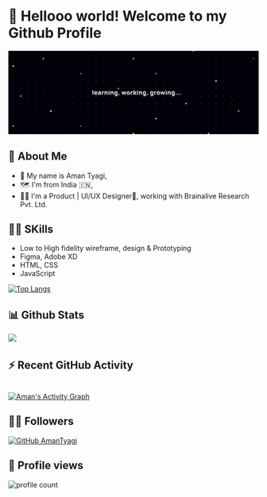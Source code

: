 
# 👋 Hellooo world! Welcome to my Github Profile

<img src="https://raw.githubusercontent.com/amantyagi994/amantyagi994/main/assets/Twitter%20header%20-%201.png">


## 🤵 About Me

- 👦 My name is Aman Tyagi,
- 🗺️ I'm from India 🇮🇳,
- 👨‍💻 I'm a Product | UI/UX Designer🎨, working with Brainalive Research Pvt. Ltd.


## 🤹‍♂️ SKills

 - Low to High fidelity wireframe, design & Prototyping
 - Figma, Adobe XD
 - HTML, CSS
 - JavaScript


[![Top Langs](https://github-readme-stats.vercel.app/api/top-langs/?username=amantyagi994&layout=compact&show_icons=true&line_height=20&title_color=FFFFFF&icon_color=FFFFFF&text_color=FFFFFF&bg_color=0D1117)](https://github.com/amantyagi994)


## 📊 Github Stats
 
[![](https://github-readme-stats.vercel.app/api?username=amantyagi994&include_all_commits=true&count_private=true&show_icons=true&line_height=20&title_color=FFFFFF&icon_color=FFFFFF&text_color=FFFFFF&bg_color=0D1117)](https://github.com/anuraghazra/github-readme-stats)


## ⚡ Recent GitHub Activity

 <br/>
 <a href="https://github.com/ashutosh00710/github-readme-activity-graph"><img alt="Aman's Activity Graph" src="https://activity-graph.herokuapp.com/graph?username=amantyagi994&custom_title=Aman__Tyagi's%20Contribution%20Graph&bg_color=000000&color=C5AB63&line=C1CBD8&point=FFFFFF&hide_border=true" /></a>
 <br/>


## 🙋‍♀️ Followers

[![GitHub AmanTyagi](https://img.shields.io/github/followers/amantyagi994?label=follow&style=social)](https://github.com/amantyagi994)


## 👀 Profile views

![profile count](https://komarev.com/ghpvc/?username=amantyagi994&color=blueviolet&style=plastic)



